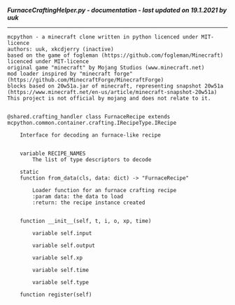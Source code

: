 ***FurnaceCraftingHelper.py - documentation - last updated on 19.1.2021 by uuk***
___

    mcpython - a minecraft clone written in python licenced under MIT-licence
    authors: uuk, xkcdjerry (inactive)
    based on the game of fogleman (https://github.com/fogleman/Minecraft) licenced under MIT-licence
    original game "minecraft" by Mojang Studios (www.minecraft.net)
    mod loader inspired by "minecraft forge" (https://github.com/MinecraftForge/MinecraftForge)
    blocks based on 20w51a.jar of minecraft, representing snapshot 20w51a
    (https://www.minecraft.net/en-us/article/minecraft-snapshot-20w51a)
    This project is not official by mojang and does not relate to it.


    @shared.crafting_handler class FurnaceRecipe extends mcpython.common.container.crafting.IRecipeType.IRecipe
        
        Interface for decoding an furnace-like recipe


        variable RECIPE_NAMES
            The list of type descriptors to decode

        static
        function from_data(cls, data: dict) -> "FurnaceRecipe"
            
            Loader function for an furnace crafting recipe
            :param data: the data to load
            :return: the recipe instance created


        function __init__(self, t, i, o, xp, time)

            variable self.input

            variable self.output

            variable self.xp

            variable self.time

            variable self.type

        function register(self)